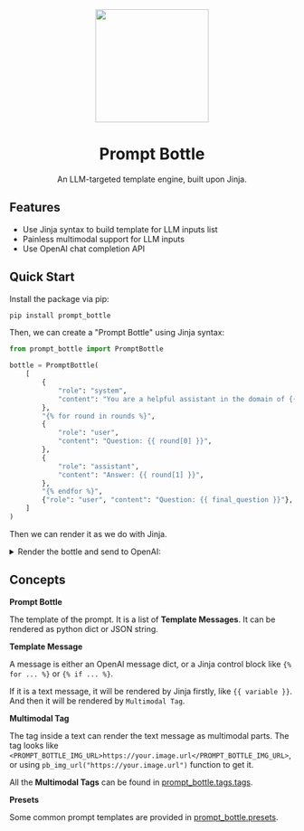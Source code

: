 <div align="center">

<img src="https://github.com/user-attachments/assets/a3145acc-ae14-4b5a-b6e5-0e11ef488450" width=200>

# Prompt Bottle

An LLM-targeted template engine, built upon Jinja.

</div>

## Features

- Use Jinja syntax to build template for LLM inputs list
- Painless multimodal support for LLM inputs
- Use OpenAI chat completion API

## Quick Start

Install the package via pip:

```bash
pip install prompt_bottle
```

Then, we can create a "Prompt Bottle" using Jinja syntax:

```python
from prompt_bottle import PromptBottle

bottle = PromptBottle(
    [
        {
            "role": "system",
            "content": "You are a helpful assistant in the domain of {{ domain }}",
        },
        "{% for round in rounds %}",
        {
            "role": "user",
            "content": "Question: {{ round[0] }}",
        },
        {
            "role": "assistant",
            "content": "Answer: {{ round[1] }}",
        },
        "{% endfor %}",
        {"role": "user", "content": "Question: {{ final_question }}"},
    ]
)
```

Then we can render it as we do with Jinja.

<details>
<summary>Render the bottle and send to OpenAI:</summary>

```python
from prompt_bottle import pb_img_url

prompt = bottle.render(
    domain="math",
    rounds=[
        ("1+1", "2"),
        (
            f"What is this picture? {pb_img_url('https://upload.wikimedia.org/wikipedia/en/a/a9/Example.jpg')}",
            "This is an example image by Wikipedia",
        ),
    ],
    final_question="8*8",
)

from rich import print  # pip install rich

print(prompt)
```

<details>
<summary>It prints the rendered prompt:</summary>

```python
[
    {
        'content': [{'text': 'You are a helpful assistant in the domain of math', 'type': 'text'}],
        'role': 'system'
    },
    {'content': [{'text': 'Question: 1+1', 'type': 'text'}], 'role': 'user'},
    {'role': 'assistant', 'content': [{'text': 'Answer: 2', 'type': 'text'}]},
    {
        'content': [
            {'text': 'Question: What is this picture? ', 'type': 'text'},
            {
                'image_url': {'url': 'https://upload.wikimedia.org/wikipedia/en/a/a9/Example.jpg'},
                'type': 'image_url'
            }
        ],
        'role': 'user'
    },
    {
        'role': 'assistant',
        'content': [{'text': 'Answer: This is an example image by Wikipedia', 'type': 'text'}]
    },
    {'content': [{'text': 'Question: 8*8', 'type': 'text'}], 'role': 'user'}
]
```
</details>

Finally, we can send the prompt to OpenAI:

```python
from openai import OpenAI

client = OpenAI()

response = client.chat.completions.create(
    model="gpt-4o-mini",
    messages=prompt,
)

print(response.choices[0].message.content)
```

The response is:

```
Answer: 64
```

</details>


## Concepts

**Prompt Bottle**

The template of the prompt. It is a list of **Template Messages**. It can be rendered as python dict or JSON string.

**Template Message**

A message is either an OpenAI message dict, or a Jinja control block like `{% for ... %}` or `{% if ... %}`. 

If it is a text message, it will be rendered by Jinja firstly, like `{{ variable }}`. And then it will be rendered by `Multimodal Tag`.

**Multimodal Tag**

The tag inside a text can render the text message as multimodal parts. The tag looks like `<PROMPT_BOTTLE_IMG_URL>https://your.image.url</PROMPT_BOTTLE_IMG_URL>`, or using `pb_img_url("https://your.image.url")` function to get it.

All the **Multimodal Tags** can be found in [prompt_bottle.tags.tags](./src/prompt_bottle/tags/tags.py).

**Presets**

Some common prompt templates are provided in [prompt_bottle.presets](./src/prompt_bottle/presets).
